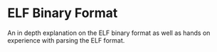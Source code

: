 # ELF Binary Format

An in depth explanation on the ELF binary format as well as hands on experience
with parsing the ELF format.

